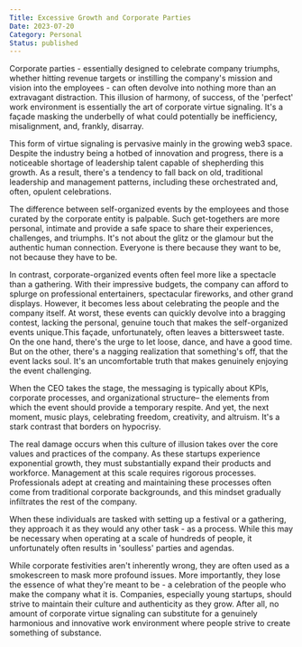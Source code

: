```yaml
---
Title: Excessive Growth and Corporate Parties
Date: 2023-07-20
Category: Personal
Status: published
---
```


Corporate parties - essentially designed to celebrate company triumphs, whether hitting revenue targets or instilling the company's mission and vision into the employees - can often devolve into nothing more than an extravagant distraction. This illusion of harmony, of success, of the 'perfect' work environment is essentially the art of corporate virtue signaling. It's a façade masking the underbelly of what could potentially be inefficiency, misalignment, and, frankly, disarray.

This form of virtue signaling is pervasive mainly in the growing web3 space. Despite the industry being a hotbed of innovation and progress, there is a noticeable shortage of leadership talent capable of shepherding this growth. As a result, there's a tendency to fall back on old, traditional leadership and management patterns, including these orchestrated and, often, opulent celebrations.

The difference between self-organized events by the employees and those curated by the corporate entity is palpable. Such get-togethers are more personal, intimate and provide a safe space to share their experiences, challenges, and triumphs. It's not about the glitz or the glamour but the authentic human connection. Everyone is there because they want to be, not because they have to be.

In contrast, corporate-organized events often feel more like a spectacle than a gathering. With their impressive budgets, the company can afford to splurge on professional entertainers, spectacular fireworks, and other grand displays. However, it becomes less about celebrating the people and the company itself. At worst, these events can quickly devolve into a bragging contest, lacking the personal, genuine touch that makes the self-organized events unique.This façade, unfortunately, often leaves a bittersweet taste. On the one hand, there's the urge to let loose, dance, and have a good time. But on the other, there's a nagging realization that something's off, that the event lacks soul. It's an uncomfortable truth that makes genuinely enjoying the event challenging.

When the CEO takes the stage, the messaging is typically about KPIs, corporate processes, and organizational structure– the elements from which the event should provide a temporary respite. And yet, the next moment, music plays, celebrating freedom, creativity, and altruism. It's a stark contrast that borders on hypocrisy.

The real damage occurs when this culture of illusion takes over the core values and practices of the company. As these startups experience exponential growth, they must substantially expand their products and workforce. Management at this scale requires rigorous processes. Professionals adept at creating and maintaining these processes often come from traditional corporate backgrounds, and this mindset gradually infiltrates the rest of the company.

When these individuals are tasked with setting up a festival or a gathering, they approach it as they would any other task - as a process. While this may be necessary when operating at a scale of hundreds of people, it unfortunately often results in 'soulless' parties and agendas.

While corporate festivities aren't inherently wrong, they are often used as a smokescreen to mask more profound issues. More importantly, they lose the essence of what they're meant to be - a celebration of the people who make the company what it is. Companies, especially young startups, should strive to maintain their culture and authenticity as they grow. After all, no amount of corporate virtue signaling can substitute for a genuinely harmonious and innovative work environment where people strive to create something of substance.
